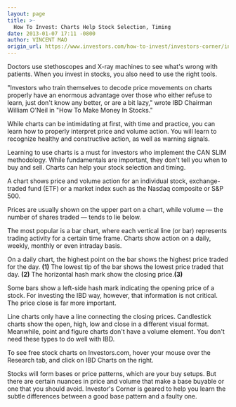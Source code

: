 ```yaml
---
layout: page
title: >-
  How To Invest: Charts Help Stock Selection, Timing
date: 2013-01-07 17:11 -0800
author: VINCENT MAO
origin_url: https://www.investors.com/how-to-invest/investors-corner/investor-stock-market-performance-chart-investing
---
```





Doctors use stethoscopes and X-ray machines to see what's wrong with patients. When you invest in stocks, you also need to use the right tools.


"Investors who train themselves to decode price movements on charts properly have an enormous advantage over those who either refuse to learn, just don't know any better, or are a bit lazy," wrote IBD Chairman William O'Neil in "How To Make Money In Stocks."


While charts can be intimidating at first, with time and practice, you can learn how to properly interpret price and volume action. You will learn to recognize healthy and constructive action, as well as warning signals.


Learning to use charts is a must for investors who implement the CAN SLIM methodology. While fundamentals are important, they don't tell you when to buy and sell. Charts can help your stock selection and timing.


A chart shows price and volume action for an individual stock, exchange-traded fund (ETF) or a market index such as the Nasdaq composite or S&P 500.


Prices are usually shown on the upper part on a chart, while volume — the number of shares traded — tends to lie below.


The most popular is a bar chart, where each vertical line (or bar) represents trading activity for a certain time frame. Charts show action on a daily, weekly, monthly or even intraday basis.


On a daily chart, the highest point on the bar shows the highest price traded for the day. **(1)** The lowest tip of the bar shows the lowest price traded that day. **(2)** The horizontal hash mark show the closing price.**(3)**


Some bars show a left-side hash mark indicating the opening price of a stock. For investing the IBD way, however, that information is not critical. The price close is far more important.


Line charts only have a line connecting the closing prices. Candlestick charts show the open, high, low and close in a different visual format. Meanwhile, point and figure charts don't have a volume element. You don't need these types to do well with IBD.


To see free stock charts on Investors.com, hover your mouse over the Research tab, and click on IBD Charts on the right.


Stocks will form bases or price patterns, which are your buy setups. But there are certain nuances in price and volume that make a base buyable or one that you should avoid. Investor's Corner is geared to help you learn the subtle differences between a good base pattern and a faulty one.




